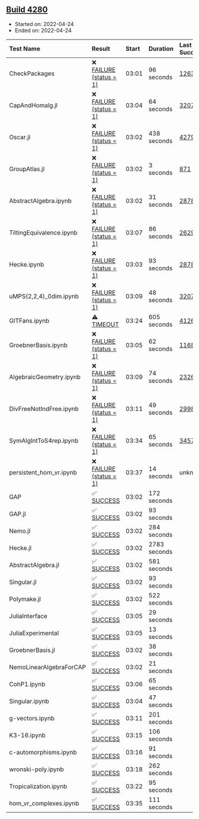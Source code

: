 ## [Build 4280](https://oscarci.mathematik.uni-kl.de/job/oscar-stable/4280/)

* Started on: 2022-04-24
* Ended on: 2022-04-24

| Test Name    | Result | Start | Duration | Last Success | First Failure |
|:-------------|:-------|:------|:---------|:-------------|:--------------|
| CheckPackages | ❌ [FAILURE (status = 1)](https://oscarci.mathematik.uni-kl.de/job/oscar-stable/4280/artifact/logs/build-4280/CheckPackages.log) | 03:01 | 96 seconds | [1263](https://oscarci.mathematik.uni-kl.de/job/oscar-stable/1263/) | [1264](https://oscarci.mathematik.uni-kl.de/job/oscar-stable/1264/) |
| CapAndHomalg.jl | ❌ [FAILURE (status = 1)](https://oscarci.mathematik.uni-kl.de/job/oscar-stable/4280/artifact/logs/build-4280/CapAndHomalg.jl.log) | 03:04 | 64 seconds | [3207](https://oscarci.mathematik.uni-kl.de/job/oscar-stable/3207/) | [3208](https://oscarci.mathematik.uni-kl.de/job/oscar-stable/3208/) |
| Oscar.jl | ❌ [FAILURE (status = 1)](https://oscarci.mathematik.uni-kl.de/job/oscar-stable/4280/artifact/logs/build-4280/Oscar.jl.log) | 03:02 | 438 seconds | [4279](https://oscarci.mathematik.uni-kl.de/job/oscar-stable/4279/) | [4280](https://oscarci.mathematik.uni-kl.de/job/oscar-stable/4280/) |
| GroupAtlas.jl | ❌ [FAILURE (status = 1)](https://oscarci.mathematik.uni-kl.de/job/oscar-stable/4280/artifact/logs/build-4280/GroupAtlas.jl.log) | 03:02 | 3 seconds | [871](https://oscarci.mathematik.uni-kl.de/job/oscar-stable/871/) | [872](https://oscarci.mathematik.uni-kl.de/job/oscar-stable/872/) |
| AbstractAlgebra.ipynb | ❌ [FAILURE (status = 1)](https://oscarci.mathematik.uni-kl.de/job/oscar-stable/4280/artifact/logs/build-4280/AbstractAlgebra.ipynb.log) | 03:02 | 31 seconds | [2878](https://oscarci.mathematik.uni-kl.de/job/oscar-stable/2878/) | [2879](https://oscarci.mathematik.uni-kl.de/job/oscar-stable/2879/) |
| TiltingEquivalence.ipynb | ❌ [FAILURE (status = 1)](https://oscarci.mathematik.uni-kl.de/job/oscar-stable/4280/artifact/logs/build-4280/TiltingEquivalence.ipynb.log) | 03:07 | 86 seconds | [2629](https://oscarci.mathematik.uni-kl.de/job/oscar-stable/2629/) | [2630](https://oscarci.mathematik.uni-kl.de/job/oscar-stable/2630/) |
| Hecke.ipynb | ❌ [FAILURE (status = 1)](https://oscarci.mathematik.uni-kl.de/job/oscar-stable/4280/artifact/logs/build-4280/Hecke.ipynb.log) | 03:03 | 93 seconds | [2878](https://oscarci.mathematik.uni-kl.de/job/oscar-stable/2878/) | [2879](https://oscarci.mathematik.uni-kl.de/job/oscar-stable/2879/) |
| uMPS(2,2,4)_0dim.ipynb | ❌ [FAILURE (status = 1)](https://oscarci.mathematik.uni-kl.de/job/oscar-stable/4280/artifact/logs/build-4280/uMPS-2-2-4-_0dim.ipynb.log) | 03:09 | 48 seconds | [3207](https://oscarci.mathematik.uni-kl.de/job/oscar-stable/3207/) | [3208](https://oscarci.mathematik.uni-kl.de/job/oscar-stable/3208/) |
| GITFans.ipynb | ⚠ [TIMEOUT](https://oscarci.mathematik.uni-kl.de/job/oscar-stable/4280/artifact/logs/build-4280/GITFans.ipynb.log) | 03:24 | 605 seconds | [4126](https://oscarci.mathematik.uni-kl.de/job/oscar-stable/4126/) | [4127](https://oscarci.mathematik.uni-kl.de/job/oscar-stable/4127/) |
| GroebnerBasis.ipynb | ❌ [FAILURE (status = 1)](https://oscarci.mathematik.uni-kl.de/job/oscar-stable/4280/artifact/logs/build-4280/GroebnerBasis.ipynb.log) | 03:05 | 62 seconds | [1168](https://oscarci.mathematik.uni-kl.de/job/oscar-stable/1168/) | [1169](https://oscarci.mathematik.uni-kl.de/job/oscar-stable/1169/) |
| AlgebraicGeometry.ipynb | ❌ [FAILURE (status = 1)](https://oscarci.mathematik.uni-kl.de/job/oscar-stable/4280/artifact/logs/build-4280/AlgebraicGeometry.ipynb.log) | 03:09 | 74 seconds | [2326](https://oscarci.mathematik.uni-kl.de/job/oscar-stable/2326/) | [2327](https://oscarci.mathematik.uni-kl.de/job/oscar-stable/2327/) |
| DivFreeNotIndFree.ipynb | ❌ [FAILURE (status = 1)](https://oscarci.mathematik.uni-kl.de/job/oscar-stable/4280/artifact/logs/build-4280/DivFreeNotIndFree.ipynb.log) | 03:11 | 49 seconds | [2998](https://oscarci.mathematik.uni-kl.de/job/oscar-stable/2998/) | [2999](https://oscarci.mathematik.uni-kl.de/job/oscar-stable/2999/) |
| SymAlgIntToS4rep.ipynb | ❌ [FAILURE (status = 1)](https://oscarci.mathematik.uni-kl.de/job/oscar-stable/4280/artifact/logs/build-4280/SymAlgIntToS4rep.ipynb.log) | 03:34 | 65 seconds | [3457](https://oscarci.mathematik.uni-kl.de/job/oscar-stable/3457/) | [3458](https://oscarci.mathematik.uni-kl.de/job/oscar-stable/3458/) |
| persistent_hom_vr.ipynb | ❌ [FAILURE (status = 1)](https://oscarci.mathematik.uni-kl.de/job/oscar-stable/4280/artifact/logs/build-4280/persistent_hom_vr.ipynb.log) | 03:37 | 14 seconds | unknown | unknown |
| GAP | ✅ [SUCCESS](https://oscarci.mathematik.uni-kl.de/job/oscar-stable/4280/artifact/logs/build-4280/GAP.log) | 03:02 | 172 seconds |  |  |
| GAP.jl | ✅ [SUCCESS](https://oscarci.mathematik.uni-kl.de/job/oscar-stable/4280/artifact/logs/build-4280/GAP.jl.log) | 03:02 | 93 seconds |  |  |
| Nemo.jl | ✅ [SUCCESS](https://oscarci.mathematik.uni-kl.de/job/oscar-stable/4280/artifact/logs/build-4280/Nemo.jl.log) | 03:02 | 284 seconds |  |  |
| Hecke.jl | ✅ [SUCCESS](https://oscarci.mathematik.uni-kl.de/job/oscar-stable/4280/artifact/logs/build-4280/Hecke.jl.log) | 03:02 | 2783 seconds |  |  |
| AbstractAlgebra.jl | ✅ [SUCCESS](https://oscarci.mathematik.uni-kl.de/job/oscar-stable/4280/artifact/logs/build-4280/AbstractAlgebra.jl.log) | 03:02 | 581 seconds |  |  |
| Singular.jl | ✅ [SUCCESS](https://oscarci.mathematik.uni-kl.de/job/oscar-stable/4280/artifact/logs/build-4280/Singular.jl.log) | 03:02 | 93 seconds |  |  |
| Polymake.jl | ✅ [SUCCESS](https://oscarci.mathematik.uni-kl.de/job/oscar-stable/4280/artifact/logs/build-4280/Polymake.jl.log) | 03:02 | 522 seconds |  |  |
| JuliaInterface | ✅ [SUCCESS](https://oscarci.mathematik.uni-kl.de/job/oscar-stable/4280/artifact/logs/build-4280/JuliaInterface.log) | 03:05 | 29 seconds |  |  |
| JuliaExperimental | ✅ [SUCCESS](https://oscarci.mathematik.uni-kl.de/job/oscar-stable/4280/artifact/logs/build-4280/JuliaExperimental.log) | 03:05 | 13 seconds |  |  |
| GroebnerBasis.jl | ✅ [SUCCESS](https://oscarci.mathematik.uni-kl.de/job/oscar-stable/4280/artifact/logs/build-4280/GroebnerBasis.jl.log) | 03:02 | 38 seconds |  |  |
| NemoLinearAlgebraForCAP | ✅ [SUCCESS](https://oscarci.mathematik.uni-kl.de/job/oscar-stable/4280/artifact/logs/build-4280/NemoLinearAlgebraForCAP.log) | 03:02 | 21 seconds |  |  |
| CohP1.ipynb | ✅ [SUCCESS](https://oscarci.mathematik.uni-kl.de/job/oscar-stable/4280/artifact/logs/build-4280/CohP1.ipynb.log) | 03:06 | 65 seconds |  |  |
| Singular.ipynb | ✅ [SUCCESS](https://oscarci.mathematik.uni-kl.de/job/oscar-stable/4280/artifact/logs/build-4280/Singular.ipynb.log) | 03:04 | 47 seconds |  |  |
| g-vectors.ipynb | ✅ [SUCCESS](https://oscarci.mathematik.uni-kl.de/job/oscar-stable/4280/artifact/logs/build-4280/g-vectors.ipynb.log) | 03:11 | 201 seconds |  |  |
| K3-16.ipynb | ✅ [SUCCESS](https://oscarci.mathematik.uni-kl.de/job/oscar-stable/4280/artifact/logs/build-4280/K3-16.ipynb.log) | 03:15 | 106 seconds |  |  |
| c-automorphisms.ipynb | ✅ [SUCCESS](https://oscarci.mathematik.uni-kl.de/job/oscar-stable/4280/artifact/logs/build-4280/c-automorphisms.ipynb.log) | 03:16 | 91 seconds |  |  |
| wronski-poly.ipynb | ✅ [SUCCESS](https://oscarci.mathematik.uni-kl.de/job/oscar-stable/4280/artifact/logs/build-4280/wronski-poly.ipynb.log) | 03:18 | 262 seconds |  |  |
| Tropicalization.ipynb | ✅ [SUCCESS](https://oscarci.mathematik.uni-kl.de/job/oscar-stable/4280/artifact/logs/build-4280/Tropicalization.ipynb.log) | 03:22 | 95 seconds |  |  |
| hom_vr_complexes.ipynb | ✅ [SUCCESS](https://oscarci.mathematik.uni-kl.de/job/oscar-stable/4280/artifact/logs/build-4280/hom_vr_complexes.ipynb.log) | 03:35 | 111 seconds |  |  |
